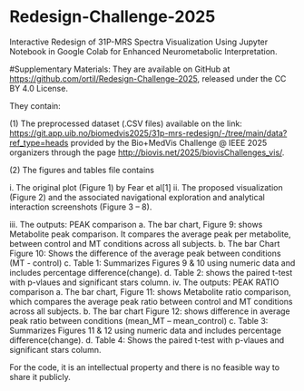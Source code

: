 # Redesign-Challenge-2025
Interactive Redesign of 31P-MRS Spectra Visualization Using Jupyter Notebook in Google Colab for Enhanced Neurometabolic Interpretation. 

#Supplementary Materials:
They  are available on GitHub at https://github.com/ortil/Redesign-Challenge-2025, released under the CC BY 4.0 License. 

They contain:

(1) The preprocessed dataset (.CSV files) available on the link:  https://git.app.uib.no/biomedvis2025/31p-mrs-redesign/-/tree/main/data?ref_type=heads  provided by the Bio+MedVis Challenge @ IEEE 2025 organizers through  the page http://biovis.net/2025/biovisChallenges_vis/.

(2) The figures and tables file contains

i.	The original plot (Figure 1) by Fear et al[1]
ii.	The proposed visualization (Figure 2) and the associated navigational exploration and analytical interaction screenshots (Figure 3 – 8).

iii.	The outputs: PEAK comparison 
a.	The bar chart, Figure 9: shows Metabolite peak comparison. It compares the average peak per metabolite, between control and MT conditions across all subjects.
b.	The bar Chart Figure 10: Shows the difference of the average peak between conditions (MT - control)
c.	Table 1:  Summarizes Figures 9 & 10 using numeric data and includes percentage difference(change).
d.	Table 2: shows the paired t-test with p-vlaues and significant stars column.
iv.	The outputs: PEAK RATIO comparison 
a.	The bar chart, Figure 11: shows Metabolite ratio comparison, which compares the average peak ratio between control and MT conditions across all subjects.
b.	The bar chart Figure 12: shows difference in average peak ratio between conditions (mean_MT – mean_control)
c.	Table 3: Summarizes Figures 11 & 12 using numeric data and includes percentage difference(change).
d.	Table 4: Shows the paired t-test with p-vlaues and significant stars column.

For the code, it is an intellectual property and there is no feasible way to share it publicly.
